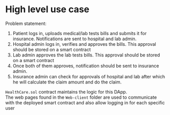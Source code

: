 # High level use case
Problem statement:
1) Patient logs in, uploads medical/lab tests bills and submits it for insurance. Notifications are sent to hospital and lab admin.
2) Hospital admin logs in, verifies and approves the bills. This approval should be stored on a smart contract
3) Lab admin approves the lab tests bills. This approval should be stored on a smart contract
4) Once both of them approves, notification should be sent to insurance admin.
5) Insurance admin can check for approvals of hospital and lab after which he will calculate the claim amount and do the claim.

 `HealthCare.sol` contract maintains the logic for this DApp.  
  The web pages found in the `Web-client` folder are used to communicate with the deployed smart contract and also allow logging in for each specific user

